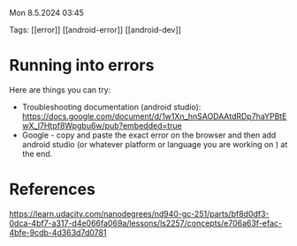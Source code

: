 
Mon 8.5.2024  03:45

Tags:   [[error]] [[android-error]] [[android-dev]] 

# Running into errors

Here are things you can try:
- Troubleshooting documentation (android studio): https://docs.google.com/document/d/1w1Xn_hnSAODAAtdRDp7haYPBtEwX_l7Htpf8Wpgbu6w/pub?embedded=true
- Google - copy and paste the exact error on the browser and then add android studio (or whatever platform or language you are working on ) at the end.

# References

https://learn.udacity.com/nanodegrees/nd940-gc-251/parts/bf8d0df3-0dca-4bf7-a317-d4e066fa069a/lessons/ls2257/concepts/e706a63f-efac-4bfe-9cdb-4d363d7d0781